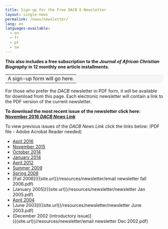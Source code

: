 ```yaml
---
title: Sign-up for the Free DACB E-Newsletter
layout: single-news
permalink: /news/newsletter/
lang: en
languages-available:                         
  - en
  - fr
  - pt
  - sw
---
```

**This also includes a free subscription to the _Journal of African Christian Biography_ in 12 monthly one article installments.**  

<table bgcolor="#f5f5f5"><tbody><tr><td>
A sign-up form will go here.
</td></tr></tbody></table>

For those who prefer the _DACB_ newsletter  in PDF form, it will be available for download from this page. Each electronic newsletter will contain a link to the PDF version of the current newsletter.  

**To download the most recent issue of the newsletter click here: [November 2016 _DACB News Link_]({{site.url}}/resources/newsletter/newsletter-nov2016.pdf)**

To view previous issues of the _DACB News Link_ click the links below: (PDF file - Adobe Acrobat Reader needed)  

*   [April 2016]({{site.url}}/resources/newsletter/newsletter-April2016rev.pdf)
*   [November 2015]({{site.url}}/resources/newsletter/newsletter-Nov2015.pdf)
*   [October 2014]({{site.url}}/resources/newsletter/Newsletter-Oct2014.pdf)
*   [January 2014]({{site.url}}/resources/newsletter/Newsletter-Jan2014.pdf)
*   [April 2012]({{site.url}}/resources/newsletter/newsletter-April12.pdf)
*   [Summer 2009]({{site.url}}/resources/newsletter/email-newsletterSUMMER-2009.pdf)
*   [Spring 2008]({{site.url}}/resources/newsletter/Newsletter-Spring2008.pdf)
*   [Fall 2006]({{site.url}}/resources/newsletter/email newsletter fall 2006.pdf)
*   [January 2005]({{site.url}}/resources/newsletter/newsletter Jan 2005.pdf)
*   [April 2004]({{site.url}}/resources/newsletter/newsletterApril2004.pdf)
*   [June 2003]({{site.url}}/resources/newsletter/newsletter June 2003.pdf)
*   [December 2002 (introductory issue)]({{site.url}}/resources/newsletter/email newsletter Dec 2002.pdf)
